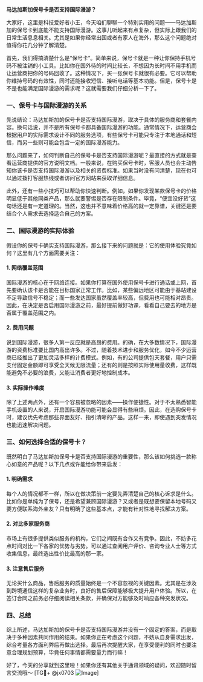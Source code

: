 **马达加斯加保号卡是否支持国际漫游？**

大家好，这里是科技爱好者小王，今天咱们聊聊一个特别实用的问题——马达加斯加的保号卡到底能不能支持国际漫游。这事儿听起来有点复杂，但实际上跟我们的日常生活息息相关。尤其是如果你经常出国或者有家人在海外，那么这个问题绝对值得你花几分钟了解清楚。

首先，我们得搞清楚什么是“保号卡”。简单来说，保号卡就是一种让你保持手机号码不被注销的小工具。比如你在国外待的时间比较长，不想因为长时间不用手机而让运营商把你的号码回收了。这种情况下，买一张保号卡就很有必要。它可以帮助你维持号码的有效性，同时还能接收短信、接听电话等基本功能。但是，保号卡是不是也能满足国际漫游的需求呢？这就需要我们仔细分析一下了。

### 一、保号卡与国际漫游的关系

先说结论：马达加斯加的保号卡是否支持国际漫游，取决于具体的服务商和套餐内容。换句话说，并不是所有保号卡都具备国际漫游的功能。通常情况下，运营商会根据用户的实际需求设计不同的服务选项，有些保号卡可能只专注于本地通话和短信，而另一些则可能会包含一定的国际漫游能力。

那么问题来了，如何判断自己的保号卡是否支持国际漫游呢？最直接的方式就是查看运营商提供的官方说明文档。一般来说，在购买保号卡时，客服人员也会主动告知你该卡是否支持国际漫游以及相关的资费标准。如果当时没有问清楚，现在也可以通过拨打客服热线或者访问官方网站来获取详细信息。

此外，还有一些小技巧可以帮助你快速判断。例如，如果你发现某款保号卡的价格明显低于其他同类产品，那么就要警惕是否存在限制条件。毕竟，“便宜没好货”这句话还是有一定道理的。当然，这也并不意味着价格高的就一定靠谱，关键还是要结合个人需求去选择适合自己的方案。

### 二、国际漫游的实际体验

假设你的保号卡确实支持国际漫游，那么接下来的问题就是：它的使用体验究竟如何？这里有几个方面需要关注：

#### 1. 网络覆盖范围
国际漫游的核心在于网络连接。如果你打算在国外使用保号卡进行通话或上网，首先要确认该卡是否能在目标国家正常工作。比如，某些偏远地区可能由于基站建设不足导致信号不稳定；而一些发达国家虽然覆盖率较高，但费用也可能相对昂贵。因此，在决定是否启用国际漫游之前，最好提前做好功课，看看自己要去的地方是否属于覆盖范围之内。

#### 2. 费用问题
说到国际漫游，很多人第一反应就是高昂的费用。的确，在大多数情况下，国际漫游的资费标准要比国内高出许多。不过，随着技术进步和服务优化，如今不少运营商已经推出了更加灵活多样的计费模式。例如，有的公司提供包天套餐，用户只需支付固定金额即可享受全天候无限流量；还有的则是按照实际使用量收费，这样既能避免不必要的浪费，又能让消费者更好地控制成本。

#### 3. 实际操作难度
除了上述两点外，还有一个容易被忽略的因素——操作便捷性。对于不太熟悉智能手机设置的人来说，开启国际漫游功能可能会显得有些麻烦。因此，在选购保号卡时，建议优先考虑那些界面友好、指引清晰的产品。这样一来，即使遇到突发情况也能迅速解决问题。

### 三、如何选择合适的保号卡？

既然明白了马达加斯加保号卡是否支持国际漫游的重要性，那么该如何挑选一款称心如意的产品呢？以下几点或许能给你带来启发：

#### 1. 明确需求
每个人的情况都不一样，所以在做决策前一定要先弄清楚自己的核心诉求是什么。比如你是单纯为了保号，还是希望兼顾国际漫游？又或者是既想要保留本地号码又要方便联系海外亲友？只有明确了这些基本点，才能有针对性地寻找解决方案。

#### 2. 对比多家服务商
市场上有很多提供类似服务的机构，它们之间既有合作又有竞争。因此，不妨多花点时间对比一下各家的优势与劣势。可以通过查阅用户评价、咨询专业人士等方式收集信息，最终选出性价比最高的那一家。

#### 3. 注意售后服务
无论买什么商品，售后服务的质量始终是一个不容忽视的关键因素。尤其是在涉及到跨境通信这样的复杂业务时，良好的售后保障能够极大提升用户体验。所以，在签订合同之前务必仔细阅读相关条款，并确保对方能够及时响应各种突发状况。

### 四、总结

综上所述，马达加斯加的保号卡是否支持国际漫游并没有一个固定的答案，而是取决于多种因素共同作用的结果。如果你正在考虑这个问题，不妨从自身需求出发，综合考量各方面利弊后再做出选择。最后再次提醒大家，在享受便利的同时也要注意合理规划预算，毕竟任何事情都需要量力而行嘛！

好了，今天的分享就到这里啦！如果你还有其他关于通讯领域的疑问，欢迎随时留言交流哦～ [TG💪+ @jx0703 ![Image](https://github.com/user-attachments/assets/dbca1d08-cadb-493c-b0ec-ad6f7a83f270)]